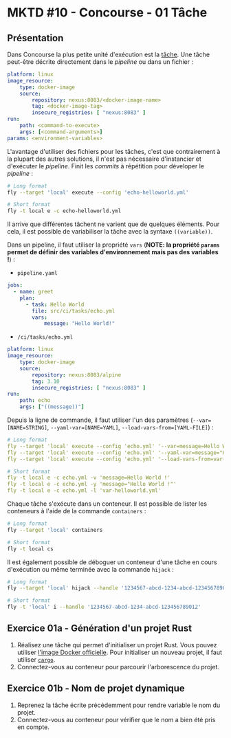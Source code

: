 MKTD #10 - Concourse - 01 Tâche
===

## Présentation

Dans Concourse la plus petite unité d'exécution est la [tâche](https://concourse-ci.org/tasks.html#task-run). Une tâche peut-être décrite directement dans le _pipeline_ ou dans un fichier :

```yml
platform: linux
image_resource:
    type: docker-image
    source:
        repository: nexus:8083/<docker-image-name>
        tag: <docker-image-tag>
        insecure_registries: [ "nexus:8083" ]
run:
    path: <command-to-execute>
    args: [<command-arguments>]
params: <environment-variables>
```

L'avantage d'utiliser des fichiers pour les tâches, c'est que contrairement à la plupart des autres solutions, il n'est pas nécessaire d'instancier et d'exécuter le _pipeline_. Finit les _commits_ à répétition pour déveloper le _pipeline_ :

```bash
# Long format
fly --target 'local' execute --config 'echo-helloworld.yml'

# Short format
fly -t local e -c echo-helloworld.yml
```

Il arrive que différentes tâchent ne varient que de quelques éléments. Pour cela, il est possible de variabiliser la tâche avec la syntaxe `((variable))`.

Dans un pipeline, il faut utiliser la propriété `vars` (**NOTE: la propriété `params` permet de définir des variables d'environnement mais pas des variables !**) :

* `pipeline.yaml`
```yaml
jobs:
  - name: greet
    plan:
      - task: Hello World
        file: src/ci/tasks/echo.yml
        vars:
            message: "Hello World!"
```
* `/ci/tasks/echo.yml`
```yaml
platform: linux
image_resource:
    type: docker-image
    source:
        repository: nexus:8083/alpine
        tag: 3.10
        insecure_registries: [ "nexus:8083" ]
run:
    path: echo
    args: ["((message))"]
```

Depuis la ligne de commande, il faut utiliser l'un des paramètres (`--var=[NAME=STRING]`, `--yaml-var=[NAME=YAML]`, `--load-vars-from=[YAML-FILE]`) :

```yaml
# Long format
fly --target 'local' execute --config 'echo.yml' '--var=message=Hello World !'
fly --target 'local' execute --config 'echo.yml' '--yaml-var=message="Hello World !"'
fly --target 'local' execute --config 'echo.yml' '--load-vars-from=var-helloworld.yml'

# Short format
fly -t local e -c echo.yml -v 'message=Hello World !'
fly -t local e -c echo.yml -y 'message="Hello World !"'
fly -t local e -c echo.yml -l 'var-helloworld.yml'
```

Chaque tâche s'exécute dans un conteneur. Il est possible de lister les conteneurs à l'aide de la commande `containers` :

```bash
# Long format
fly --target 'local' containers

# Short format
fly -t local cs
```

Il est également possible de déboguer un conteneur d'une tâche en cours d'exécution ou même terminée avec la commande `hijack` :

```bash
# Long format
fly --target 'local' hijack --handle '1234567-abcd-1234-abcd-123456789012'

# Short format
fly -t 'local' i --handle '1234567-abcd-1234-abcd-123456789012'
```

## Exercice 01a - Génération d'un projet Rust

1. Réalisez une tâche qui permet d'initialiser un projet Rust. Vous pouvez utiliser [l'image Docker officielle](https://hub.docker.com/_/rust). Pour initialiser un nouveau projet, il faut utiliser [`cargo`](https://doc.rust-lang.org/book/ch01-03-hello-cargo.html#creating-a-project-with-cargo).
2. Connectez-vous au conteneur pour parcourir l'arborescence du projet.

## Exercice 01b - Nom de projet dynamique

1. Reprenez la tâche écrite précédemment pour rendre variable le nom du projet.
2. Connectez-vous au conteneur pour vérifier que le nom a bien été pris en compte.
